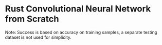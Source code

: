 # Rust Convolutional Neural Network from Scratch

Note: Success is based on accuracy on training samples, a separate testing dataset is not used for simplicity.